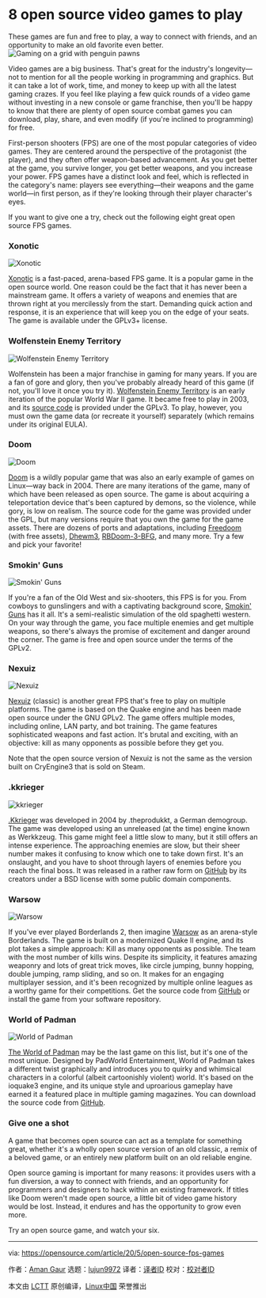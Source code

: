 [#]: collector: (lujun9972)
[#]: translator: ( )
[#]: reviewer: ( )
[#]: publisher: ( )
[#]: url: ( )
[#]: subject: (8 open source video games to play)
[#]: via: (https://opensource.com/article/20/5/open-source-fps-games)
[#]: author: (Aman Gaur https://opensource.com/users/amangaur)

8 open source video games to play
======
These games are fun and free to play, a way to connect with friends, and
an opportunity to make an old favorite even better.
![Gaming on a grid with penguin pawns][1]

Video games are a big business. That's great for the industry's longevity—not to mention for all the people working in programming and graphics. But it can take a lot of work, time, and money to keep up with all the latest gaming crazes. If you feel like playing a few quick rounds of a video game without investing in a new console or game franchise, then you'll be happy to know that there are plenty of open source combat games you can download, play, share, and even modify (if you're inclined to programming) for free.

First-person shooters (FPS) are one of the most popular categories of video games. They are centered around the perspective of the protagonist (the player), and they often offer weapon-based advancement. As you get better at the game, you survive longer, you get better weapons, and you increase your power. FPS games have a distinct look and feel, which is reflected in the category's name: players see everything—their weapons and the game world—in first person, as if they're looking through their player character's eyes.

If you want to give one a try, check out the following eight great open source FPS games.

### Xonotic

![Xonotic][2]

[Xonotic][3] is a fast-paced, arena-based FPS game. It is a popular game in the open source world. One reason could be the fact that it has never been a mainstream game. It offers a variety of weapons and enemies that are thrown right at you mercilessly from the start. Demanding quick action and response, it is an experience that will keep you on the edge of your seats. The game is available under the GPLv3+ license.

### Wolfenstein Enemy Territory

![Wolfenstein Enemy Territory][4]

Wolfenstein has been a major franchise in gaming for many years. If you are a fan of gore and glory, then you've probably already heard of this game (if not, you'll love it once you try it). [Wolfenstein Enemy Territory][5] is an early iteration of the popular World War II game. It became free to play in 2003, and its [source code][6] is provided under the GPLv3. To play, however, you must own the game data (or recreate it yourself) separately (which remains under its original EULA).

### Doom

![Doom][7]

[Doom][8] is a wildly popular game that was also an early example of games on Linux—way back in 2004. There are many iterations of the game, many of which have been released as open source. The game is about acquiring a teleportation device that's been captured by demons, so the violence, while gory, is low on realism. The source code for the game was provided under the GPL, but many versions require that you own the game for the game assets. There are dozens of ports and adaptations, including [Freedoom][9] (with free assets), [Dhewm3][10], [RBDoom-3-BFG][11], and many more. Try a few and pick your favorite!

### Smokin' Guns

![Smokin' Guns][12]

If you're a fan of the Old West and six-shooters, this FPS is for you. From cowboys to gunslingers and with a captivating background score, [Smokin' Guns][13] has it all. It's a semi-realistic simulation of the old spaghetti western. On your way through the game, you face multiple enemies and get multiple weapons, so there's always the promise of excitement and danger around the corner. The game is free and open source under the terms of the GPLv2.

### Nexuiz

![Nexuiz][14]

[Nexuiz][15] (classic) is another great FPS that's free to play on multiple platforms. The game is based on the Quake engine and has been made open source under the GNU GPLv2. The game offers multiple modes, including online, LAN party, and bot training. The game features sophisticated weapons and fast action. It's brutal and exciting, with an objective: kill as many opponents as possible before they get you.

Note that the open source version of Nexuiz is not the same as the version built on CryEngine3 that is sold on Steam.

### .kkrieger

![kkrieger][16]

[.Kkrieger][17] was developed in 2004 by .theprodukkt, a German demogroup. The game was developed using an unreleased (at the time) engine known as Werkkzeug. This game might feel a little slow to many, but it still offers an intense experience. The approaching enemies are slow, but their sheer number makes it confusing to know which one to take down first. It's an onslaught, and you have to shoot through layers of enemies before you reach the final boss. It was released in a rather raw form on [GitHub][18] by its creators under a BSD license with some public domain components.

### Warsow

![Warsow][19]

If you've ever played Borderlands 2, then imagine [Warsow][20] as an arena-style Borderlands. The game is built on a modernized Quake II engine, and its plot takes a simple approach: Kill as many opponents as possible. The team with the most number of kills wins. Despite its simplicity, it features amazing weaponry and lots of great trick moves, like circle jumping, bunny hopping, double jumping, ramp sliding, and so on. It makes for an engaging multiplayer session, and it's been recognized by multiple online leagues as a worthy game for their competitions. Get the source code from [GitHub][21] or install the game from your software repository.

### World of Padman

![World of Padman][22]

[The World of Padman][23] may be the last game on this list, but it's one of the most unique. Designed by PadWorld Entertainment, World of Padman takes a different twist graphically and introduces you to quirky and whimsical characters in a colorful (albeit cartoonishly violent) world. It's based on the ioquake3 engine, and its unique style and uproarious gameplay have earned it a featured place in multiple gaming magazines. You can download the source code from [GitHub][24].

### Give one a shot

A game that becomes open source can act as a template for something great, whether it's a wholly open source version of an old classic, a remix of a beloved game, or an entirely new platform built on an old reliable engine.

Open source gaming is important for many reasons: it provides users with a fun diversion, a way to connect with friends, and an opportunity for programmers and designers to hack within an existing framework. If titles like Doom weren't made open source, a little bit of video game history would be lost. Instead, it endures and has the opportunity to grow even more.

Try an open source game, and watch your six.

--------------------------------------------------------------------------------

via: https://opensource.com/article/20/5/open-source-fps-games

作者：[Aman Gaur][a]
选题：[lujun9972][b]
译者：[译者ID](https://github.com/译者ID)
校对：[校对者ID](https://github.com/校对者ID)

本文由 [LCTT](https://github.com/LCTT/TranslateProject) 原创编译，[Linux中国](https://linux.cn/) 荣誉推出

[a]: https://opensource.com/users/amangaur
[b]: https://github.com/lujun9972
[1]: https://opensource.com/sites/default/files/styles/image-full-size/public/lead-images/game_pawn_grid_linux.png?itok=4gERzRkg (Gaming on a grid with penguin pawns)
[2]: https://opensource.com/sites/default/files/uploads/xonotic.jpg (Xonotic)
[3]: https://www.xonotic.org/download/
[4]: https://opensource.com/sites/default/files/uploads/wolfensteinenemyterritory.jpg (Wolfenstein Enemy Territory)
[5]: https://www.splashdamage.com/games/wolfenstein-enemy-territory/
[6]: https://github.com/id-Software/Enemy-Territory
[7]: https://opensource.com/sites/default/files/uploads/doom.jpg (Doom)
[8]: https://github.com/id-Software/DOOM
[9]: https://freedoom.github.io/
[10]: https://dhewm3.org/
[11]: https://github.com/RobertBeckebans/RBDOOM-3-BFG/
[12]: https://opensource.com/sites/default/files/uploads/smokinguns.jpg (Smokin' Guns)
[13]: https://www.smokin-guns.org/downloads
[14]: https://opensource.com/sites/default/files/uploads/nexuiz.jpg (Nexuiz)
[15]: https://sourceforge.net/projects/nexuiz/
[16]: https://opensource.com/sites/default/files/uploads/kkrieger.jpg (kkrieger)
[17]: https://web.archive.org/web/20120204065621/http://www.theprodukkt.com/kkrieger
[18]: https://github.com/farbrausch/fr_public
[19]: https://opensource.com/sites/default/files/uploads/warsow.jpg (Warsow)
[20]: https://www.warsow.net/download
[21]: https://github.com/Warsow
[22]: https://opensource.com/sites/default/files/uploads/padman.jpg (World of Padman)
[23]: https://worldofpadman.net/en/
[24]: https://github.com/PadWorld-Entertainment
